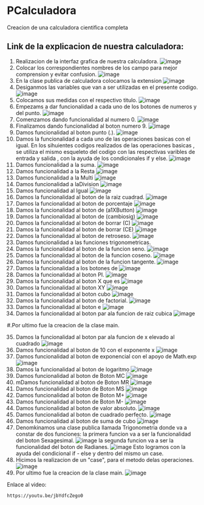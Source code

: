 # PCalculadora
 Creacion de una calculadora cientifica completa
 
 Link de la explicacion de nuestra calculadora:
 -
1. Realizacion de la interfaz grafica de nuestra calculadora.
![image](https://user-images.githubusercontent.com/85316345/183799012-7c4c032a-94ef-49d8-81c8-e2d3b9d878aa.png)
2. Colocar los correspondientes nombres de los campo para mejor comprension y evitar confusion.
![image](https://user-images.githubusercontent.com/85316345/183799125-ee56c83c-1838-4c4e-aacb-02ceda86d454.png)
3. En la clase publica de calculadora colocamos la extension
![image](https://user-images.githubusercontent.com/85316345/183799547-6ddce10e-cd70-4c7b-9571-1bd5de9edd75.png)
4. Desiganmos las variables que van a ser utilizadas en el presente codigo.
![image](https://user-images.githubusercontent.com/85316345/183799912-6571fcc0-ca54-4131-b7cd-51428fee45ab.png)
5. Colocamos sus medidas con el respectivo titulo.
![image](https://user-images.githubusercontent.com/85316345/183800000-d2c9f812-03f0-4f74-b3f7-ed6be2e40295.png)
6. Empezams a dar funcionalidad a cada uno de los botones de numeros y del punto.
![image](https://user-images.githubusercontent.com/85316345/183800426-a99ee24d-e372-420a-a03a-ea1fff09455a.png)
7. Comenzamos dando funcionalidad al numero 0.
![image](https://user-images.githubusercontent.com/85316345/183800233-5586c8f0-1af6-40f7-b8ad-a03ed7209105.png)
8. Finalizamos dando funcionalidad al boton numero 9.
![image](https://user-images.githubusercontent.com/85316345/183800331-e9bb09e8-bec2-4719-b044-c33f2501eb81.png)
9. Damos funcionalidad al boton punto (.).
![image](https://user-images.githubusercontent.com/85316345/183800526-7b6ccf5c-0ce1-4ddf-911d-1899660f36d5.png)
10. Damos la funcionalidad a cada uno de las operaciones basicas con el igual.
En los sihuientes codigos realizados de las operaciones basicas , se utiliza el mismo esqueleto del codigo  con las respectivas varibles de entrada y salida , con la ayuda de los condicionales if y else.
![image](https://user-images.githubusercontent.com/85316345/183801097-5100ef12-b9b9-4941-a170-c38c9e83a2b9.png)
11. Damos funcionalidad a la suma.
![image](https://user-images.githubusercontent.com/85316345/183800759-3b18632f-e66f-4e04-8dae-55f0a95ef4eb.png)
12. Damos funcionalidad a la Resta
![image](https://user-images.githubusercontent.com/85316345/183800834-8c2a5e20-2997-46b8-b5ba-333298f37e99.png)
13. Damos funcionalidad a la Multi
![image](https://user-images.githubusercontent.com/85316345/183800866-e688c813-b6a3-496c-b00f-a8f4f2f872db.png)
14. Damos funcionalidad a laDivision
![image](https://user-images.githubusercontent.com/85316345/183800997-3f165f71-70b8-4da5-922b-a79220b7de73.png)
15. Damos funcionalidad al Igual
![image](https://user-images.githubusercontent.com/85316345/183801035-b606e186-ebba-4fa0-9ae4-156e330efeb2.png)
16. Damos la funcionalidad al boton de la raiz cuadrad.
![image](https://user-images.githubusercontent.com/85316345/183802250-71f9eea5-aa0e-49d0-9d10-67b3cc0f86db.png)
17. Damos la funcionalidad al boton de porcentaje
![image](https://user-images.githubusercontent.com/85316345/183802274-d417a5bd-9da6-48e7-b3b5-70f9df62a2ea.png)
18. Damos la funcionalidad al boton de  (a1XButton)
![image](https://user-images.githubusercontent.com/85316345/183802353-09399f1b-981f-44d1-8b67-f0d54b26c289.png)
19. Damos la funcionalidad al boton de  (cambiosig)
![image](https://user-images.githubusercontent.com/85316345/183802417-dee8af35-5413-470b-808c-2fbf84374e6f.png)
20. Damos la funcionalidad al boton de borrar (C)
![image](https://user-images.githubusercontent.com/85316345/183802535-3aede767-30c7-4ebe-bfff-8ed489c457b2.png)
21. Damos la funcionalidad al boton de borrar (CE)
![image](https://user-images.githubusercontent.com/85316345/183804014-5ce8f5d6-71ad-4214-b380-28adc96b4ca1.png)
22. Damos la funcionalidad al boton de retroseso.
![image](https://user-images.githubusercontent.com/85316345/183804357-58472076-681c-44a0-8d12-229457897ff4.png)
23. Damos funcionalidad a las funciones trigonometricas.
24. Damos la funcionalidad al boton de la funcion seno.
![image](https://user-images.githubusercontent.com/85316345/183804681-40899f45-e49b-4906-879a-30387eaf127f.png)
25. Damos la funcionalidad al boton de la funcion coseno.
![image](https://user-images.githubusercontent.com/85316345/183804939-8c53e487-a41e-4a65-a7cc-6fbc404f4a7d.png)
26. Damos la funcionalidad al boton de la funcion tangente.
![image](https://user-images.githubusercontent.com/85316345/183805041-9b1785d9-7fa8-4590-b7ce-9327659d1829.png)
27. Damos la funcionalidad a los botones de
![image](https://user-images.githubusercontent.com/85316345/183805729-fab1791f-1444-4c8a-b883-49fbbf495dc4.png)
28. Damos la funcionalidad al boton PI.
![image](https://user-images.githubusercontent.com/85316345/183806923-2c572c93-1971-4b4e-890e-dc164ef97aa4.png)
29. Damos la funcionalidad al boton X que es 
![image](https://user-images.githubusercontent.com/85316345/183807000-1182dc4d-9cd7-4ef5-879e-2062c15651e2.png)
30. Damos la funcionalidad al boton XY
![image](https://user-images.githubusercontent.com/85316345/183807076-70133975-5b69-4b4f-b098-4bb8e3fa138f.png)
31. Damos la funcionalidad al boton cubo
![image](https://user-images.githubusercontent.com/85316345/183807118-0a3c14c9-7972-4264-8be6-4fafcdc3eac3.png)
32. Damos la funcionalidad al boton de factorial.
![image](https://user-images.githubusercontent.com/85316345/183807234-62416bce-81d0-40e5-97d4-889095829b96.png)
33. Damos la funcionalidad al boton e
![image](https://user-images.githubusercontent.com/85316345/183807377-c04c5c99-5dbf-439a-9910-53e6f627067e.png)
34. Damos la funcionalidad al boton par ala funcion de raiz cubica
![image](https://user-images.githubusercontent.com/85316345/183807418-ef779841-4dc3-45c2-b84c-fa22eff27a4c.png)


#.Por ultimo fue la creacion de la clase main.

35. Damos la funcionalidad al boton par ala funcion de x elevado al cuadrado
![image](https://user-images.githubusercontent.com/85316345/183807704-6928aee9-8379-45b6-bf9e-c92fbaead0cb.png)
36. Damos funcionalidad al boton de 10 con el exponente x
![image](https://user-images.githubusercontent.com/85316345/183807765-cd5f4932-e8f4-44d6-884f-7b47e7be9395.png)
37. Damos funcionalidad al boton de exponencial con el apoyo de Math.exp
![image](https://user-images.githubusercontent.com/85316345/183807794-16ac8d22-1e0c-4771-b488-cd02abbdc7a3.png)
38. Damos la funcionalidad al boton de logaritmo
![image](https://user-images.githubusercontent.com/85316345/183807826-4dd53e99-b9c3-4992-aa9c-2ef462053a4a.png)
39. Damos funcionalidad al boton de Boton MC
![image](https://user-images.githubusercontent.com/85316345/183807876-60b9b354-9334-4ab0-bbec-9e994ac1a6be.png)
40. mDamos funcionalidad al boton de Boton MR
![image](https://user-images.githubusercontent.com/85316345/183807906-b29b7883-a085-4af4-b03a-01755d5800c1.png)
41. Damos funcionalidad al boton de Boton MS
![image](https://user-images.githubusercontent.com/85316345/183807928-96b329bc-5a59-4914-b33e-3d076c09720d.png)
42. Damos funcionalidad al boton de Boton M+
![image](https://user-images.githubusercontent.com/85316345/183807975-0c9feb22-be3f-472b-a83f-42593139f5b7.png)
43. Damos funcionalidad al boton de Boton M-
![image](https://user-images.githubusercontent.com/85316345/183808017-d2faa869-b3e8-49ae-b715-38df8f7bef21.png)
44. Damos funcionalidad al boton de valor absoluto.
![image](https://user-images.githubusercontent.com/85316345/183808076-aa57134a-3c83-43ab-95f0-47536575021b.png)
45. Damos funcionalidad al boton de cuadrado perfecto.
![image](https://user-images.githubusercontent.com/85316345/183808391-a462c543-179a-4246-8f0b-5a6518e605a7.png)
46. Damos funcionalidad al boton de suma de cubo
![image](https://user-images.githubusercontent.com/85316345/183808421-c9443985-8d2c-4c45-a9d7-6205e02ade78.png)
47. Denomkinamos una clase publica llamada Trigonometria donde va a constar de dos funciones:
    la primera funcion va a ser la funcionalidad del boton Sexagesimal.
![image](https://user-images.githubusercontent.com/85316345/183808459-247b0932-3428-45c1-8dcd-c8291f222dd8.png)
    la segunda funcion va a ser la funcionalidad del boton de Radianes.
![image](https://user-images.githubusercontent.com/85316345/183808476-e5273f2b-e60c-426f-b478-bd2bba33e916.png)
Esto logramos con la ayuda del condicional if - else y dentro del mismo un case.
48. Hicimos la realizacion de un "case", para el metodo delas operaciones.
![image](https://user-images.githubusercontent.com/85316345/183808510-948c5a79-6946-4199-b53b-30a0c6f2c2f3.png)
49. Por ultimo fue la creacion de la clase main.
![image](https://user-images.githubusercontent.com/85316345/183801505-cfc47538-5a81-4091-9e62-82d1ab1aa7c3.png)

Enlace al video: 

    https://youtu.be/jbYdfcZego0


